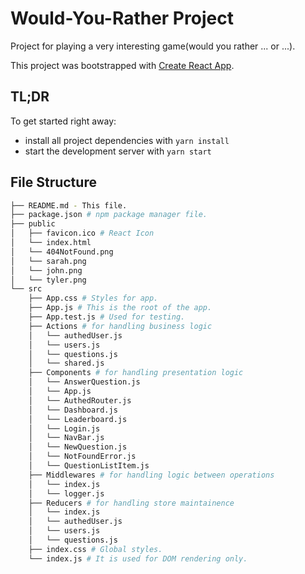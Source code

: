 # Would-You-Rather Project

Project for playing a very interesting game(would you rather ... or ...).

This project was bootstrapped with [Create React App](https://github.com/facebook/create-react-app).

## TL;DR

To get started right away:

* install all project dependencies with `yarn install`
* start the development server with `yarn start`

## File Structure

```bash
├── README.md - This file.
├── package.json # npm package manager file.
├── public
│   ├── favicon.ico # React Icon
│   └── index.html
│   └── 404NotFound.png
│   └── sarah.png
│   └── john.png
│   └── tyler.png
└── src
    ├── App.css # Styles for app.
    ├── App.js # This is the root of the app.
    ├── App.test.js # Used for testing.
    ├── Actions # for handling business logic
    │   └── authedUser.js
    │   └── users.js
    │   └── questions.js
    │   └── shared.js
    ├── Components # for handling presentation logic
    │   └── AnswerQuestion.js
    │   └── App.js
    │   └── AuthedRouter.js
    │   └── Dashboard.js
    │   └── Leaderboard.js
    │   └── Login.js
    │   └── NavBar.js
    │   └── NewQuestion.js
    │   └── NotFoundError.js
    │   └── QuestionListItem.js
    ├── Middlewares # for handling logic between operations
    │   └── index.js
    │   └── logger.js
    ├── Reducers # for handling store maintainence
    │   └── index.js
    │   └── authedUser.js
    │   └── users.js
    │   └── questions.js
    ├── index.css # Global styles.
    └── index.js # It is used for DOM rendering only.
```

